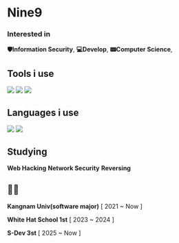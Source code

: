 # Nine9

### Interested in
**🛡️Information Security**, **💻Develop**, **📟Computer Science**,

## Tools i use
<img src="https://img.shields.io/badge/vim-019733?style=for-the-badge&logo=vim&logoColor=white">
<img src="https://img.shields.io/badge/burpsuite-FF6633?style=for-the-badge&logo=burpsuite&logoColor=white">
<img src="https://img.shields.io/badge/proxmox-E57000?style=for-the-badge&logo=proxmox&logoColor=white">

## Languages i use
<img src="https://img.shields.io/badge/python-3776AB?style=for-the-badge&logo=python&logoColor=white">
<img src="https://img.shields.io/badge/cplusplus-00599C?style=for-the-badge&logo=cplusplus&logoColor=white">

## Studying
**Web Hacking**
**Network Security**
**Reversing**

## 🧑‍🎓
**Kangnam Univ(software major)** [ 2021 ~ Now ]

**White Hat School 1st** [ 2023 ~ 2024 ]

**S-Dev 3st** [ 2025 ~ Now ]
